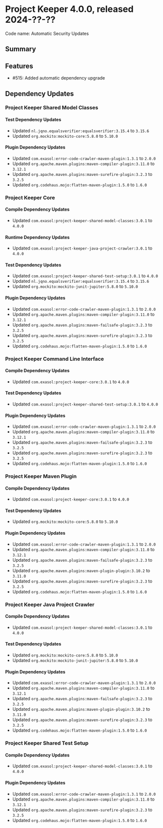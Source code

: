 # Project Keeper 4.0.0, released 2024-??-??

Code name: Automatic Security Updates

## Summary

## Features

* #515: Added automatic dependency upgrade

## Dependency Updates

### Project Keeper Shared Model Classes

#### Test Dependency Updates

* Updated `nl.jqno.equalsverifier:equalsverifier:3.15.4` to `3.15.6`
* Updated `org.mockito:mockito-core:5.8.0` to `5.10.0`

#### Plugin Dependency Updates

* Updated `com.exasol:error-code-crawler-maven-plugin:1.3.1` to `2.0.0`
* Updated `org.apache.maven.plugins:maven-compiler-plugin:3.11.0` to `3.12.1`
* Updated `org.apache.maven.plugins:maven-surefire-plugin:3.2.3` to `3.2.5`
* Updated `org.codehaus.mojo:flatten-maven-plugin:1.5.0` to `1.6.0`

### Project Keeper Core

#### Compile Dependency Updates

* Updated `com.exasol:project-keeper-shared-model-classes:3.0.1` to `4.0.0`

#### Runtime Dependency Updates

* Updated `com.exasol:project-keeper-java-project-crawler:3.0.1` to `4.0.0`

#### Test Dependency Updates

* Updated `com.exasol:project-keeper-shared-test-setup:3.0.1` to `4.0.0`
* Updated `nl.jqno.equalsverifier:equalsverifier:3.15.4` to `3.15.6`
* Updated `org.mockito:mockito-junit-jupiter:5.8.0` to `5.10.0`

#### Plugin Dependency Updates

* Updated `com.exasol:error-code-crawler-maven-plugin:1.3.1` to `2.0.0`
* Updated `org.apache.maven.plugins:maven-compiler-plugin:3.11.0` to `3.12.1`
* Updated `org.apache.maven.plugins:maven-failsafe-plugin:3.2.3` to `3.2.5`
* Updated `org.apache.maven.plugins:maven-surefire-plugin:3.2.3` to `3.2.5`
* Updated `org.codehaus.mojo:flatten-maven-plugin:1.5.0` to `1.6.0`

### Project Keeper Command Line Interface

#### Compile Dependency Updates

* Updated `com.exasol:project-keeper-core:3.0.1` to `4.0.0`

#### Test Dependency Updates

* Updated `com.exasol:project-keeper-shared-test-setup:3.0.1` to `4.0.0`

#### Plugin Dependency Updates

* Updated `com.exasol:error-code-crawler-maven-plugin:1.3.1` to `2.0.0`
* Updated `org.apache.maven.plugins:maven-compiler-plugin:3.11.0` to `3.12.1`
* Updated `org.apache.maven.plugins:maven-failsafe-plugin:3.2.3` to `3.2.5`
* Updated `org.apache.maven.plugins:maven-surefire-plugin:3.2.3` to `3.2.5`
* Updated `org.codehaus.mojo:flatten-maven-plugin:1.5.0` to `1.6.0`

### Project Keeper Maven Plugin

#### Compile Dependency Updates

* Updated `com.exasol:project-keeper-core:3.0.1` to `4.0.0`

#### Test Dependency Updates

* Updated `org.mockito:mockito-core:5.8.0` to `5.10.0`

#### Plugin Dependency Updates

* Updated `com.exasol:error-code-crawler-maven-plugin:1.3.1` to `2.0.0`
* Updated `org.apache.maven.plugins:maven-compiler-plugin:3.11.0` to `3.12.1`
* Updated `org.apache.maven.plugins:maven-failsafe-plugin:3.2.3` to `3.2.5`
* Updated `org.apache.maven.plugins:maven-plugin-plugin:3.10.2` to `3.11.0`
* Updated `org.apache.maven.plugins:maven-surefire-plugin:3.2.3` to `3.2.5`
* Updated `org.codehaus.mojo:flatten-maven-plugin:1.5.0` to `1.6.0`

### Project Keeper Java Project Crawler

#### Compile Dependency Updates

* Updated `com.exasol:project-keeper-shared-model-classes:3.0.1` to `4.0.0`

#### Test Dependency Updates

* Updated `org.mockito:mockito-core:5.8.0` to `5.10.0`
* Updated `org.mockito:mockito-junit-jupiter:5.8.0` to `5.10.0`

#### Plugin Dependency Updates

* Updated `com.exasol:error-code-crawler-maven-plugin:1.3.1` to `2.0.0`
* Updated `org.apache.maven.plugins:maven-compiler-plugin:3.11.0` to `3.12.1`
* Updated `org.apache.maven.plugins:maven-failsafe-plugin:3.2.3` to `3.2.5`
* Updated `org.apache.maven.plugins:maven-plugin-plugin:3.10.2` to `3.11.0`
* Updated `org.apache.maven.plugins:maven-surefire-plugin:3.2.3` to `3.2.5`
* Updated `org.codehaus.mojo:flatten-maven-plugin:1.5.0` to `1.6.0`

### Project Keeper Shared Test Setup

#### Compile Dependency Updates

* Updated `com.exasol:project-keeper-shared-model-classes:3.0.1` to `4.0.0`

#### Plugin Dependency Updates

* Updated `com.exasol:error-code-crawler-maven-plugin:1.3.1` to `2.0.0`
* Updated `org.apache.maven.plugins:maven-compiler-plugin:3.11.0` to `3.12.1`
* Updated `org.apache.maven.plugins:maven-surefire-plugin:3.2.3` to `3.2.5`
* Updated `org.codehaus.mojo:flatten-maven-plugin:1.5.0` to `1.6.0`
